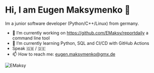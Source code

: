 # Hi, I am  Eugen Maksymenko 👋
Im a junior software developer (Python/C++/Linux) from germany.




- 🔭 I’m currently working on https://github.com/EMaksy/reportdaily a command line tool
- 🌱 I’m currently learning Python, SQL and CI/CD with GitHub Actions
- Speak 🇬🇧 / 🇩🇪 
- 📫 How to reach me: eugen.maksymenko@gmx.de


![EMaksy](https://github-readme-stats.vercel.app/api?username=EMaksy&show_icons=true)
